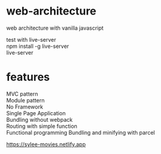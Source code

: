 # web-architecture

web architecture with vanilla javascript

test with live-server  
npm install -g live-server  
live-server

# features

MVC pattern  
Module pattern  
No Framework  
Single Page Application  
Bundling without webpack  
Routing with simple function  
Functional programming 
Bundling and minifying with parcel

https://sylee-movies.netlify.app
